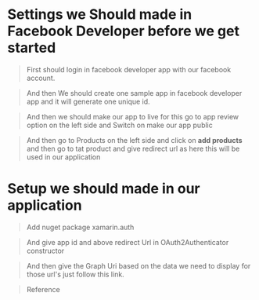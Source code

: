 # Settings we Should made in Facebook Developer before we get started

> First should login in facebook developer app with our facebook account.

> And then We should create one sample app in facebook developer app and it will generate one unique id.

> And then we should make our app to live for this go to app review option on the left side and Switch on make our app public

> And then go to Products on the left side and click on **add products** and then go to tat product and give redirect url as here this will be used in our application


# Setup we should made in our application

> Add nuget package xamarin.auth

> And give app id and above redirect Url in OAuth2Authenticator constructor

> And then give the Graph Uri based on the data we need to display for those url's just follow this link.

> Reference
